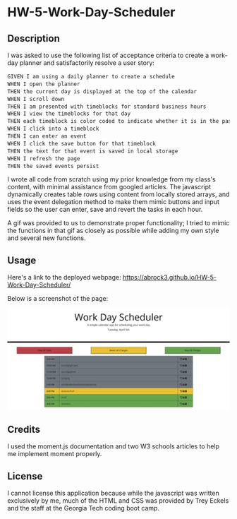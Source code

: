 # HW-5-Work-Day-Scheduler

## Description

I was asked to use the following list of acceptance criteria to create a work-day planner and satisfactorily resolve a user story:

```md
GIVEN I am using a daily planner to create a schedule
WHEN I open the planner
THEN the current day is displayed at the top of the calendar
WHEN I scroll down
THEN I am presented with timeblocks for standard business hours
WHEN I view the timeblocks for that day
THEN each timeblock is color coded to indicate whether it is in the past, present, or future
WHEN I click into a timeblock
THEN I can enter an event
WHEN I click the save button for that timeblock
THEN the text for that event is saved in local storage
WHEN I refresh the page
THEN the saved events persist
```

I wrote all code from scratch using my prior knowledge from my class's content, with minimal assistance from googled articles. The javascript dynamically creates table rows using content from locally stored arrays, and uses the event delegation method to make them mimic buttons and input fields so the user can enter, save and revert the tasks in each hour.

A gif was provided to us to demonstrate proper functionality; I tried to mimic the functions in that gif as closely as possible while adding my own style and several new functions.

## Usage

Here's a link to the deployed webpage: https://abrock3.github.io/HW-5-Work-Day-Scheduler/

Below is a screenshot of the page:

![Screenshot](./assets/images/screenshot.jpg?raw=true "Screenshot")

## Credits

I used the moment.js documentation and two W3 schools articles to help me implement moment properly.

## License
I cannot license this application because while the javascript was written exclusively by me, much of the HTML and CSS was provided by Trey Eckels and the staff at the Georgia Tech coding boot camp.